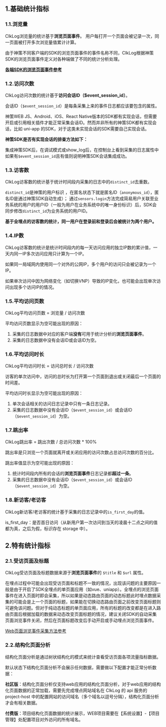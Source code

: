 ## 1.基础统计指标

### 1.1.浏览量

ClkLog浏览量的统计基于**浏览页面事件**。
用户每打开一个页面会被记录一次，同一页面被打开多次浏览量值累计计算。

由于神策不同客户端的SDK的浏览页面事件的事件名称不同，ClkLog根据神策SDK的浏览页面事件定义对各种端做了不同的统计分析处理。

[**各端SDK的浏览页面事件参考**](/tutorials/notes.md#_12浏览页面事件的集成)

### 1.2.访问次数
  
ClkLog访问次数的统计基于**访问会话ID（$event_session_id）**。

会话ID（`$event_session_id`）是每条采集上来的事件日志都应该要包含的属性。

神策WEB JS、Android、iOS、React Native版本的SDK都有实现会话，但需要开启或引用相关插件才能正常采集会话ID。然而并非所有的神策SDK都有实现会话，比如 uni-app 的SDK，对于这类未实现会话的SDK需要自己实现会话。

**神策SDK是否有实现会话的排查方法如下：**

集成神策SDK后，在调试模式或show_log后，在控制台上看到采集的日志属性中如果有`$event_session_id`且有值则说明神策SDK会话集成成功。

### 1.3.访客数

ClkLog访客数的统计基于统计时间段内采集的日志中的`distinct_id`去重数。

`distinct_id`是神策的用户标识 ，在匿名状态下就是匿名ID（`anonymous_id`），匿名ID是通过神策SDK自动生成）；
通过`sensors.login`方法完成简易用户关联至业务系统的用户的用户ID（一般为用户在业务系统中的唯一身份标识）后，SDK会同步修改`distinct_id`为业务系统的用户ID。

**基于全埋点的访客数的统计，同一用户在登录前和登录后会被统计为两个用户。**

### 1.4.IP数

ClkLog访客数的统计是统计时间段内的每一天访问应用的独立IP数的累计值，一天内同一IP多次访问应用只计算为一个IP。

如果同一局域网内使用同一个对外的公网IP，多个用户的访问只会被记录为一个IP。

如果单次访问中因为网络变化（如切换VNP）导致的IP变化，也可能会出现单次访问出现多个访问IP的情况。

### 1.5.平均访问页数

ClkLog平均访问页数 = 浏览量 / 访问次数

平均访问页数显示为空可能出现的原因：

1. 采集的日志数据中对应的客户端**没有**可用于统计分析的**浏览页面事件**。
2. 采集的日志数据中没有会话ID或会话ID为空。

### 1.6.平均访问时长

ClkLog平均访问时长 = 访问总时长 / 访问次数

访客的单次访问中，访问的总时长为打开第一个页面到退出或关闭最后一个页面的时间差。

平均访问时长显示为空可能出现的原因：

1. 单次会话相关的访问日志记录中只有一条日志记录。
2. 采集的日志数据中没有会话ID（`$event_session_id`）或会话ID（`$event_session_id`）为空。

### 1.7.跳出率

ClkLog跳出率 = 跳出次数 / 总访问次数 * 100%

跳出率是只浏览一个页面就离开或关闭应用的访问次数占总访问次数的百分比。

跳出率值显示为空可能出现的原因：

1. 统计时间段内所有的会话的**浏览页面事件**日志记录都**超过一条**。
2. 采集的日志数据中没有会话ID（`$event_session_id`）或会话ID（`$event_session_id`）为空。

### 1.8.新访客/老访客

ClkLog新访客/老访客的统计基于采集的日志记录中的`is_first_day`的值。

is_first_day：是否首日访问（从新用户第一次访问到当天的凌晨十二点之间的值都为真，之后为假，标识存在 storage 中）。

## 2.特有统计指标

### 2.1.受访页面及标题

ClkLog受访页面及标题数据来源于**浏览页面事件**的 `$title` 和 `$url` 属性。

在埋点过程中可能会出现受访页面和标题不一致的情况，出现该问题的主要原因一般是由于开启了SDK全埋点的单页面应用（如vue、uniapp）。全埋点的浏览页面事件在进入页面时即会采集，所以如果是动态路由页面的动态标题此时埋点数据采集的可能会是上一个页面的标题，如果能在切换动态路由页面之前改变页面标题则可避免该问题。但对于纯动态标题的单页面应用，所有的标题的改变都是在进入路由页面后根据加载的数据来动态改变页面标题的情况，建议关闭SDK的自动采集页面浏览事件关闭，然后在页面标题改变后手动开启或手动埋点浏览页面事件。

[Web页面浏览事件采集方法参考](https://manual.sensorsdata.cn/sa/3.0/zh_cn/tech_sdk_client_web_high-109576411.html#id-高级功能（Web）-Web页面浏览事件采集)

### 2.2.结构化页面分析

结构化页面分析是通过树状结构化的模式来统计查看受访页面各项流量指标数据。

默认状态下结构化页面分析不会展示任何数据，需要做以下配置才能正常分析数据：

**社区版**：结构化页面分析仅支持web应用的结构化页面分析，对于web应用的结构化页面数据的正常加载，需要先完成埋点网站域名在 ClkLog 的 api 服务的 project-host 中的配置网站的访问域名（多个域名以逗号分隔），结构化页面分析才会有相关数据。

**付费版**：项目结构化页面数据的统计展示，WEB项目需要在【系统设置】-【项目管理】处配置项目对外访问的所有域名。
